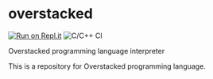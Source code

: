 # overstacked
[![Run on Repl.it](https://repl.it/badge/github/OverstackedLang/overstacked)](https://repl.it/github/OverstackedLang/overstacked)
![C/C++ CI](https://github.com/OverstackedLang/overstacked/workflows/C/C++%20CI/badge.svg?branch=master)

Overstacked programming language interpreter

This is a repository for Overstacked programming language.
